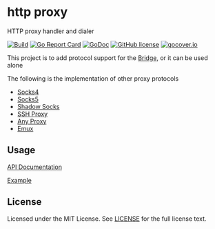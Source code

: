 # http proxy

HTTP proxy handler and dialer

[![Build](https://github.com/wzshiming/httpproxy/actions/workflows/go-cross-build.yml/badge.svg)](https://github.com/wzshiming/httpproxy/actions/workflows/go-cross-build.yml)
[![Go Report Card](https://goreportcard.com/badge/github.com/wzshiming/httpproxy)](https://goreportcard.com/report/github.com/wzshiming/httpproxy)
[![GoDoc](https://godoc.org/github.com/wzshiming/httpproxy?status.svg)](https://godoc.org/github.com/wzshiming/httpproxy)
[![GitHub license](https://img.shields.io/github/license/wzshiming/httpproxy.svg)](https://github.com/wzshiming/httpproxy/blob/master/LICENSE)
[![gocover.io](https://gocover.io/_badge/github.com/wzshiming/httpproxy)](https://gocover.io/github.com/wzshiming/httpproxy)

This project is to add protocol support for the [Bridge](https://github.com/wzshiming/bridge), or it can be used alone

The following is the implementation of other proxy protocols

- [Socks4](https://github.com/wzshiming/socks4)
- [Socks5](https://github.com/wzshiming/socks5)
- [Shadow Socks](https://github.com/wzshiming/shadowsocks)
- [SSH Proxy](https://github.com/wzshiming/sshproxy)
- [Any Proxy](https://github.com/wzshiming/anyproxy)
- [Emux](https://github.com/wzshiming/emux)

## Usage

[API Documentation](https://godoc.org/github.com/wzshiming/httpproxy)

[Example](https://github.com/wzshiming/httpproxy/blob/master/cmd/httpproxy/main.go)

## License

Licensed under the MIT License. See [LICENSE](https://github.com/wzshiming/httpproxy/blob/master/LICENSE) for the full license text.
